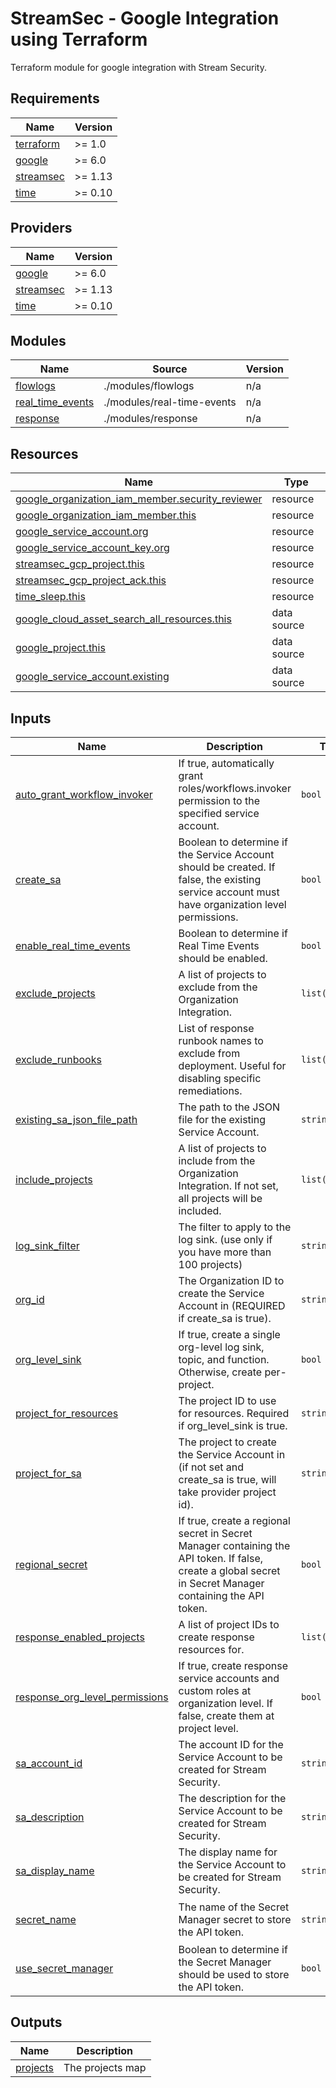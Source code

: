 # StreamSec - Google Integration using Terraform
Terraform module for google integration with Stream Security.

<!-- BEGIN_TF_DOCS -->
## Requirements

| Name | Version |
|------|---------|
| <a name="requirement_terraform"></a> [terraform](#requirement\_terraform) | >= 1.0 |
| <a name="requirement_google"></a> [google](#requirement\_google) | >= 6.0 |
| <a name="requirement_streamsec"></a> [streamsec](#requirement\_streamsec) | >= 1.13 |
| <a name="requirement_time"></a> [time](#requirement\_time) | >= 0.10 |

## Providers

| Name | Version |
|------|---------|
| <a name="provider_google"></a> [google](#provider\_google) | >= 6.0 |
| <a name="provider_streamsec"></a> [streamsec](#provider\_streamsec) | >= 1.13 |
| <a name="provider_time"></a> [time](#provider\_time) | >= 0.10 |

## Modules

| Name | Source | Version |
|------|--------|---------|
| <a name="module_flowlogs"></a> [flowlogs](#module\_flowlogs) | ./modules/flowlogs | n/a |
| <a name="module_real_time_events"></a> [real\_time\_events](#module\_real\_time\_events) | ./modules/real-time-events | n/a |
| <a name="module_response"></a> [response](#module\_response) | ./modules/response | n/a |

## Resources

| Name | Type |
|------|------|
| [google_organization_iam_member.security_reviewer](https://registry.terraform.io/providers/hashicorp/google/latest/docs/resources/organization_iam_member) | resource |
| [google_organization_iam_member.this](https://registry.terraform.io/providers/hashicorp/google/latest/docs/resources/organization_iam_member) | resource |
| [google_service_account.org](https://registry.terraform.io/providers/hashicorp/google/latest/docs/resources/service_account) | resource |
| [google_service_account_key.org](https://registry.terraform.io/providers/hashicorp/google/latest/docs/resources/service_account_key) | resource |
| [streamsec_gcp_project.this](https://registry.terraform.io/providers/streamsec-terraform/streamsec/latest/docs/resources/gcp_project) | resource |
| [streamsec_gcp_project_ack.this](https://registry.terraform.io/providers/streamsec-terraform/streamsec/latest/docs/resources/gcp_project_ack) | resource |
| [time_sleep.this](https://registry.terraform.io/providers/hashicorp/time/latest/docs/resources/sleep) | resource |
| [google_cloud_asset_search_all_resources.this](https://registry.terraform.io/providers/hashicorp/google/latest/docs/data-sources/cloud_asset_search_all_resources) | data source |
| [google_project.this](https://registry.terraform.io/providers/hashicorp/google/latest/docs/data-sources/project) | data source |
| [google_service_account.existing](https://registry.terraform.io/providers/hashicorp/google/latest/docs/data-sources/service_account) | data source |

## Inputs

| Name | Description | Type | Default | Required |
|------|-------------|------|---------|:--------:|
| <a name="input_auto_grant_workflow_invoker"></a> [auto\_grant\_workflow\_invoker](#input\_auto\_grant\_workflow\_invoker) | If true, automatically grant roles/workflows.invoker permission to the specified service account. | `bool` | `true` | no |
| <a name="input_create_sa"></a> [create\_sa](#input\_create\_sa) | Boolean to determine if the Service Account should be created. If false, the existing service account must have organization level permissions. | `bool` | `true` | no |
| <a name="input_enable_real_time_events"></a> [enable\_real\_time\_events](#input\_enable\_real\_time\_events) | Boolean to determine if Real Time Events should be enabled. | `bool` | `true` | no |
| <a name="input_exclude_projects"></a> [exclude\_projects](#input\_exclude\_projects) | A list of projects to exclude from the Organization Integration. | `list(string)` | `[]` | no |
| <a name="input_exclude_runbooks"></a> [exclude\_runbooks](#input\_exclude\_runbooks) | List of response runbook names to exclude from deployment. Useful for disabling specific remediations. | `list(string)` | `[]` | no |
| <a name="input_existing_sa_json_file_path"></a> [existing\_sa\_json\_file\_path](#input\_existing\_sa\_json\_file\_path) | The path to the JSON file for the existing Service Account. | `string` | `null` | no |
| <a name="input_include_projects"></a> [include\_projects](#input\_include\_projects) | A list of projects to include from the Organization Integration. If not set, all projects will be included. | `list(string)` | `[]` | no |
| <a name="input_log_sink_filter"></a> [log\_sink\_filter](#input\_log\_sink\_filter) | The filter to apply to the log sink. (use only if you have more than 100 projects) | `string` | `""` | no |
| <a name="input_org_id"></a> [org\_id](#input\_org\_id) | The Organization ID to create the Service Account in (REQUIRED if create\_sa is true). | `string` | `null` | no |
| <a name="input_org_level_sink"></a> [org\_level\_sink](#input\_org\_level\_sink) | If true, create a single org-level log sink, topic, and function. Otherwise, create per-project. | `bool` | `true` | no |
| <a name="input_project_for_resources"></a> [project\_for\_resources](#input\_project\_for\_resources) | The project ID to use for resources. Required if org\_level\_sink is true. | `string` | `""` | no |
| <a name="input_project_for_sa"></a> [project\_for\_sa](#input\_project\_for\_sa) | The project to create the Service Account in (if not set and create\_sa is true, will take provider project id). | `string` | `null` | no |
| <a name="input_regional_secret"></a> [regional\_secret](#input\_regional\_secret) | If true, create a regional secret in Secret Manager containing the API token. If false, create a global secret in Secret Manager containing the API token. | `bool` | `true` | no |
| <a name="input_response_enabled_projects"></a> [response\_enabled\_projects](#input\_response\_enabled\_projects) | A list of project IDs to create response resources for. | `list(string)` | `[]` | no |
| <a name="input_response_org_level_permissions"></a> [response\_org\_level\_permissions](#input\_response\_org\_level\_permissions) | If true, create response service accounts and custom roles at organization level. If false, create them at project level. | `bool` | `true` | no |
| <a name="input_sa_account_id"></a> [sa\_account\_id](#input\_sa\_account\_id) | The account ID for the Service Account to be created for Stream Security. | `string` | `"stream-security"` | no |
| <a name="input_sa_description"></a> [sa\_description](#input\_sa\_description) | The description for the Service Account to be created for Stream Security. | `string` | `"Stream Security Service Account"` | no |
| <a name="input_sa_display_name"></a> [sa\_display\_name](#input\_sa\_display\_name) | The display name for the Service Account to be created for Stream Security. | `string` | `"Stream Security"` | no |
| <a name="input_secret_name"></a> [secret\_name](#input\_secret\_name) | The name of the Secret Manager secret to store the API token. | `string` | `"stream-security-collection-token"` | no |
| <a name="input_use_secret_manager"></a> [use\_secret\_manager](#input\_use\_secret\_manager) | Boolean to determine if the Secret Manager should be used to store the API token. | `bool` | `true` | no |

## Outputs

| Name | Description |
|------|-------------|
| <a name="output_projects"></a> [projects](#output\_projects) | The projects map |
<!-- END_TF_DOCS -->
